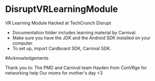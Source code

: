 # DisruptVRLearningModule
VR Learning Module Hacked at TechCrunch Disrupt

- Documentation folder includes learning material by Carnival.
- Make sure you have the JDK and the Android SDK installed on your computer.
- To set up, import Cardboard SDK, Carnival SDK. 


#Acknowledgements

Thank you to:
The PMD and Carnival team
Hayden from ConVRge for networking help
Our moms for mother's day <3